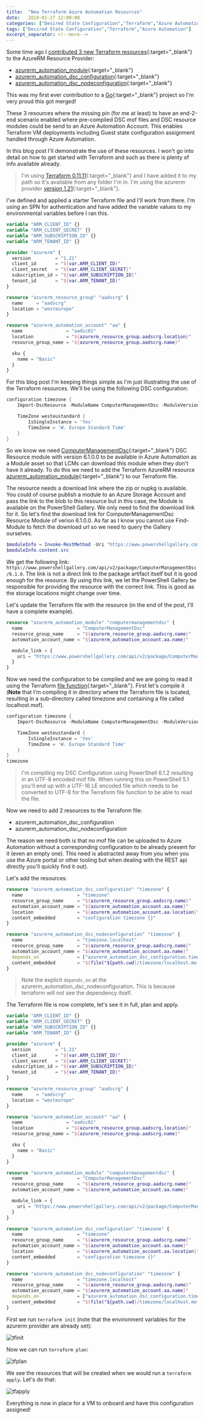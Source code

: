 ```yaml
---
title:  "New Terraform Azure Automation Resources"
date:   2019-01-27 12:00:00
categories: ["Desired State Configuration","Terraform","Azure Automation"]
tags: ["Desired State Configuration","Terraform","Azure Automation"]
excerpt_separator: <!--more-->
---
```


Some time ago I [contributed 3 new Terraform resources](https://github.com/terraform-providers/terraform-provider-azurerm/pull/1512){:target="_blank"} to the AzureRM Resource Provider:

* [azurerm_automation_module](https://www.terraform.io/docs/providers/azurerm/r/automation_module.html){:target="_blank"}
* [azurerm_automation_dsc_configuration](https://www.terraform.io/docs/providers/azurerm/r/automation_dsc_configuration.html){:target="_blank"}
* [azurerm_automation_dsc_nodeconfiguration](https://www.terraform.io/docs/providers/azurerm/r/automation_dsc_nodeconfiguration.html){:target="_blank"}

This was my first ever contribution to a [Go](https://golang.org/){:target="_blank"} project so I'm very proud this got merged!

These 3 resources where the missing pin (for me at least) to have an end-2-end scenario enabled where pre-compiled DSC mof files and DSC resource modules could be send to an Azure Automation Account. This enables Terraform VM deployments including Guest state configuration assignment handled through Azure Automation.

In this blog post I'll demonstrate the use of these resources. I won't go into detail on how to get started with Terraform and such as there is plenty of info available already.

<!--more-->

> I'm using [Terraform 0.11.11](https://releases.hashicorp.com/terraform/){:target="_blank"} and I have added it to my path so it's available from any folder I'm in.
> I'm using the azurerm provider [version 1.21](https://github.com/terraform-providers/terraform-provider-azurerm/releases/tag/v1.21.0){:target="_blank"}.

I've defined and applied a starter Terraform file and I'll work from there. I'm using an SPN for authentication and have added the variable values to my environmental variables before I ran this.

```tf
variable "ARM_CLIENT_ID" {}
variable "ARM_CLIENT_SECRET" {}
variable "ARM_SUBSCRIPTION_ID" {}
variable "ARM_TENANT_ID" {}

provider "azurerm" {
  version         = "1.21"
  client_id       = "${var.ARM_CLIENT_ID}"
  client_secret   = "${var.ARM_CLIENT_SECRET}"
  subscription_id = "${var.ARM_SUBSCRIPTION_ID}"
  tenant_id       = "${var.ARM_TENANT_ID}"
}

resource "azurerm_resource_group" "aadscrg" {
  name     = "aadscrg"
  location = "westeurope"
}

resource "azurerm_automation_account" "aa" {
  name                = "aadsc01"
  location            = "${azurerm_resource_group.aadscrg.location}"
  resource_group_name = "${azurerm_resource_group.aadscrg.name}"

  sku {
    name = "Basic"
  }
}
```

For this blog post I'm keeping things simple as I'm just illustrating the use of the Terraform resources. We'll be using the following DSC configuration:

```powershell
configuration timezone {
    Import-DscResource -ModuleName ComputerManagementDsc -ModuleVersion 6.1.0.0

    TimeZone westeustandard {
        IsSingleInstance = 'Yes'
        TimeZone = 'W. Europe Standard Time'
    }
}
```

So we know we need [ComputerManagementDsc](https://github.com/PowerShell/ComputerManagementDsc){:target="_blank"} DSC Resource module with version 6.1.0.0 to be available in Azure Automation as a Module asset so that LCMs can download this module when they don't have it already. To do this we need to add the Terraform AzureRM resource [azurerm_automation_module](https://www.terraform.io/docs/providers/azurerm/r/automation_module.html){:target="_blank"} to our Terraform file.

The resource needs a download link where the zip or nupkg is available. You could of course publish a module to an Azure Storage Account and pass the link to the blob to this resource but in this case, the Module is available on the PowerShell Gallery. We only need to find the download link for it. So let's find the download link for ComputerManagementDsc Resource Module of verion 6.1.0.0. As far as I know you cannot use Find-Module to fetch the download url so we need to query the Gallery ourselves.

```powershell
$moduleInfo = Invoke-RestMethod -Uri "https://www.powershellgallery.com/api/v2/Packages?`$filter=Id eq 'ComputerManagementDsc' and Version eq '6.1.0.0'"
$moduleInfo.content.src
```

We get the following link: `https://www.powershellgallery.com/api/v2/package/ComputerManagementDsc/6.1.0`. The link is not a direct link to the package artifact itself but it is good enough for the resource. By using this link, we let the PowerShell Gallery be responsible for providing the resource with the correct link. This is good as the storage locations might change over time.

Let's update the Terraform file with the resource (in the end of the post, I'll have a complete example).

```tf
resource "azurerm_automation_module" "computermanagementdsc" {
  name                    = "ComputerManagementDsc"
  resource_group_name     = "${azurerm_resource_group.aadscrg.name}"
  automation_account_name = "${azurerm_automation_account.aa.name}"

  module_link = {
    uri = "https://www.powershellgallery.com/api/v2/package/ComputerManagementDsc/6.1.0"
  }
}
```

Now we need the configuration to be compiled and we are going to read it using the Terraform [file function](https://www.terraform.io/docs/configuration/interpolation.html#file-path-){:target="_blank"}. First let's compile it (**Note** that I'm compiling it in directory where the Terraform file is located, resulting in a sub-directory called timezone and containing a file called localhost.mof).

```powershell
configuration timezone {
    Import-DscResource -ModuleName ComputerManagementDsc -ModuleVersion 6.1.0.0

    TimeZone westeustandard {
        IsSingleInstance = 'Yes'
        TimeZone = 'W. Europe Standard Time'
    }
}
timezone
```

> I'm compiling my DSC Configuration using PowerShell 6.1.2 resulting in an UTF-8 encoded mof file. When running this on PowerShell 5.1 you'll end up with a UTF-16 LE encoded file which needs to be converted to UTF-8 for the Terraform file function to be able to read the file.

Now we need to add 2 resources to the Terraform file:

* azurerm_automation_dsc_configuration
* azurerm_automation_dsc_nodeconfiguration

The reason we need both is that no mof file can be uploaded to Azure Automation without a corresponding configuration to be already present for it (even an empty one). This need is abstracted away from you when you use the Azure portal or other tooling but when dealing with the REST api directly you'll quickly find it out).

Let's add the resources:

```tf
resource "azurerm_automation_dsc_configuration" "timezone" {
  name                    = "timezone"
  resource_group_name     = "${azurerm_resource_group.aadscrg.name}"
  automation_account_name = "${azurerm_automation_account.aa.name}"
  location                = "${azurerm_automation_account.aa.location}"
  content_embedded        = "configuration timezone {}"
}

resource "azurerm_automation_dsc_nodeconfiguration" "timezone" {
  name                    = "timezone.localhost"
  resource_group_name     = "${azurerm_resource_group.aadscrg.name}"
  automation_account_name = "${azurerm_automation_account.aa.name}"
  depends_on              = ["azurerm_automation_dsc_configuration.timezone"]
  content_embedded        = "${file("${path.cwd}/timezone/localhost.mof")}"
}
```

> Note the explicit `depends_on` at the azurerm_automation_dsc_nodeconfiguration. This is because terraform will not see the dependency itself.

The Terraform file is now complete, let's see it in full, plan and apply.

```tf
variable "ARM_CLIENT_ID" {}
variable "ARM_CLIENT_SECRET" {}
variable "ARM_SUBSCRIPTION_ID" {}
variable "ARM_TENANT_ID" {}

provider "azurerm" {
  version         = "1.21"
  client_id       = "${var.ARM_CLIENT_ID}"
  client_secret   = "${var.ARM_CLIENT_SECRET}"
  subscription_id = "${var.ARM_SUBSCRIPTION_ID}"
  tenant_id       = "${var.ARM_TENANT_ID}"
}

resource "azurerm_resource_group" "aadscrg" {
  name     = "aadscrg"
  location = "westeurope"
}

resource "azurerm_automation_account" "aa" {
  name                = "aadsc01"
  location            = "${azurerm_resource_group.aadscrg.location}"
  resource_group_name = "${azurerm_resource_group.aadscrg.name}"

  sku {
    name = "Basic"
  }
}

resource "azurerm_automation_module" "computermanagementdsc" {
  name                    = "ComputerManagementDsc"
  resource_group_name     = "${azurerm_resource_group.aadscrg.name}"
  automation_account_name = "${azurerm_automation_account.aa.name}"

  module_link = {
    uri = "https://www.powershellgallery.com/api/v2/package/ComputerManagementDsc/6.1.0"
  }
}

resource "azurerm_automation_dsc_configuration" "timezone" {
  name                    = "timezone"
  resource_group_name     = "${azurerm_resource_group.aadscrg.name}"
  automation_account_name = "${azurerm_automation_account.aa.name}"
  location                = "${azurerm_automation_account.aa.location}"
  content_embedded        = "configuration timezone {}"
}

resource "azurerm_automation_dsc_nodeconfiguration" "timezone" {
  name                    = "timezone.localhost"
  resource_group_name     = "${azurerm_resource_group.aadscrg.name}"
  automation_account_name = "${azurerm_automation_account.aa.name}"
  depends_on              = ["azurerm_automation_dsc_configuration.timezone"]
  content_embedded        = "${file("${path.cwd}/timezone/localhost.mof")}"
}
```

First we run `terraform init` (note that the environment variables for the azurerm provider are already set):

![tfinit](/images/2019-01/tfinit.png)

Now we can run `terraform plan`:

![tfplan](/images/2019-01/tfplan.png)

We see the resources that will be created when we would run a `terraform apply`. Let's do that:

![tfapply](/images/2019-01/tfapply.png)

Everything is now in place for a VM to onboard and have this configuration assigned!
